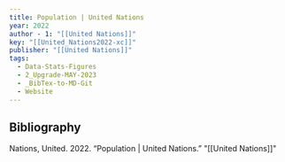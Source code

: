 ```yaml
---
title: Population | United Nations
year: 2022
author - 1: "[[United Nations]]"
key: "[[United_Nations2022-xc]]"
publisher: "[[United Nations]]"
tags:
  - Data-Stats-Figures
  - 2_Upgrade-MAY-2023
  - _BibTex-to-MD-Git
  - Website
---
```


## Bibliography
Nations, United. 2022. “Population | United Nations.” "[[United Nations]]"